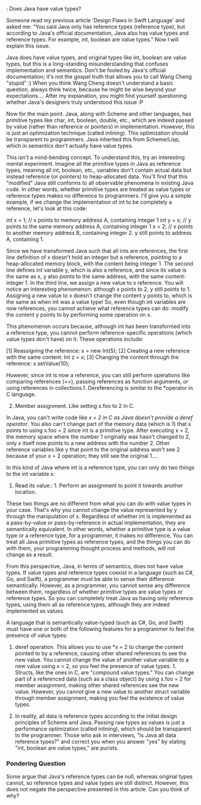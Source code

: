 : Does Java have value types?

Someone read my previous article 'Design Flaws in Swift Language' and asked me: "You said Java only has reference types (reference type), but according to Java's official documentation, Java also has value types and reference types. For example, int, boolean are value types." Now I will explain this issue.

Java does have value types, and original types like int, boolean are value types, but this is a long-standing misunderstanding that confuses implementation and semantics. Don't be fooled by Java's official documentation; it's not the gospel truth that allows you to call Wang Cheng "stupid" :) When you think Wang Cheng doesn't understand a basic question, always think twice, because he might be wise beyond your expectations.... After my explanation, you might find yourself questioning whether Java's designers truly understood this issue :P

Now for the main point. Java, along with Scheme and other languages, has primitive types like char, int, boolean, double, etc., which are indeed passed by value (rather than reference or pointers) in implementation. However, this is just an optimization technique (called inlining). This optimization should be transparent to programmers. Java inherited this from Scheme/Lisp, which in semantics don't actually have value types.

This isn't a mind-bending concept. To understand this, try an interesting mental experiment. Imagine all the primitive types in Java as reference types, meaning all int, boolean, etc., variables don't contain actual data but instead reference (or pointers) to heap-allocated data. You'll find that this "modified" Java still conforms to all observable phenomena in existing Java code. In other words, whether primitive types are treated as value types or reference types makes no difference to programmers. I'll give you a simple example, if we change the implementation of int to be completely a reference, let's look at this code:

int x = 1; // x points to memory address A, containing integer 1
int y = x; // y points to the same memory address A, containing integer 1
x = 2; // x points to another memory address B, containing integer 2. y still points to address A, containing 1.

Since we have transformed Java such that all ints are references, the first line definition of x doesn't hold an integer but a reference, pointing to a heap-allocated memory block, with the content being integer 1. The second line defines int variable y, which is also a reference, and since its value is the same as x, y also points to the same address, with the same content: integer 1. In the third line, we assign a new value to x reference. You will notice an interesting phenomenon: although x points to 2, y still points to 1. Assigning a new value to x doesn't change the content y points to, which is the same as when int was a value type! So, even though int variables are now references, you cannot achieve what reference types can do: modify the content y points to by performing some operation on x.

This phenomenon occurs because, although int has been transformed into a reference type, you cannot perform reference-specific operations (which value types don't have) on it. These operations include:

[1] Reassigning the reference: x = new Int(5);
[2] Creating a new reference with the same content: Int z = x;
[3] Changing the content through the reference: x.setValue(10);

However, since int is now a reference, you can still perform operations like comparing references (==), passing references as function arguments, or using references in collections.1. Dereferencing is similar to the *operator in C language.

2. Member assignment. Like setting x.foo to 2 in C.

In Java, you can't write code like *x = 2 in C as Java doesn't provide a deref operator*. You also can't change part of the memory data (which is 1) that x points to using x.foo = 2 since int is a primitive type. After executing x = 2, the memory space where the number 1 originally was hasn't changed to 2, only x itself now points to a new address with the number 2. Other reference variables like y that point to the original address won't see 2 because of your x = 2 operation; they still see the original 1....

In this kind of Java where int is a reference type, you can only do two things to the int variable x:

1. Read its value.: 1. Perform an assignment to point it towards another location.

These two things are no different from what you can do with value types in your case. That's why you cannot change the value represented by y through the manipulation of x. Regardless of whether int is implemented as a pass-by-value or pass-by-reference in actual implementation, they are semantically equivalent. In other words, whether a primitive type is a value type or a reference type, for a programmer, it makes no difference. You can treat all Java primitive types as reference types, and the things you can do with them, your programming thought process and methods, will not change as a result.

From this perspective, Java, in terms of semantics, does not have value types. If value types and reference types coexist in a language (such as C#, Go, and Swift), a programmer must be able to sense their difference semantically. However, as a programmer, you cannot sense any difference between them, regardless of whether primitive types are value types or reference types. So you can completely treat Java as having only reference types, using them all as reference types, although they are indeed implemented as values.

A language that is semantically value-typed (such as C#, Go, and Swift) must have one or both of the following features for a programmer to feel the presence of value types:

1. deref operation. This allows you to use *x = 2 to change the content pointed to by a reference, causing other shared references to see the new value. You cannot change the value of another value variable to a new value using x = 2, so you feel the presence of value types. 1. Structs, like the ones in C, are "compound value types." You can change part of a referenced data (such as a class object) by using x.foo = 2 for member assignment, making other shared references see the new value. However, you cannot give a new value to another struct variable through member assignment, making you feel the existence of value types.

2. In reality, all data is reference types according to the initial design principles of Scheme and Java. Passing raw types as values is just a performance optimization (called inlining), which should be transparent to the programmer. Those who ask in interviews, "Is Java all data reference types?" and correct you when you answer "yes" by stating "int, boolean are value types," are purists.

### Pondering Question

Some argue that Java's reference types can be null, whereas original types cannot, so reference types and value types are still distinct. However, this does not negate the perspective presented in this article. Can you think of why?